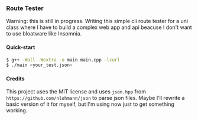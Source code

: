 ### Route Tester
Warning: this is still in progress. Writing this simple cli route tester for a uni class where I have to build a complex web 
app and api beacuse I don't want to use bloatware like Insomnia.

#### Quick-start
```bash
$ g++ -Wall -Wextra -o main main.cpp -lcurl
$ ./main <your_test.json>
```

#### Credits
This project uses the MIT license and uses `json.hpp` from `https://github.com/nlohmann/json`
to parse json files. Maybe I'll rewrite a basic version of it for myself, but I'm using now
just to get something working.
